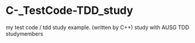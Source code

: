 # C-_TestCode-TDD_study

my test code / tdd study example. (written by C++)
study with AUSG TDD studymembers
